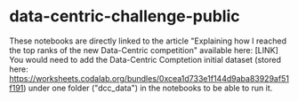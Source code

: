 # data-centric-challenge-public
These notebooks are directly linked to the article "Explaining how I reached the top ranks of the new Data-Centric competition" available here: [LINK]
You would need to add the Data-Centric Comptetion initial dataset (stored here: https://worksheets.codalab.org/bundles/0xcea1d733e1f144d9aba83929af51f191) under one folder ("dcc_data") in the notebooks to be able to run it.
